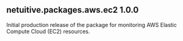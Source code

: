 netuitive.packages.aws.ec2 1.0.0
----------------------

Initial production release of the package for monitoring AWS Elastic Compute Cloud (EC2) resources.
